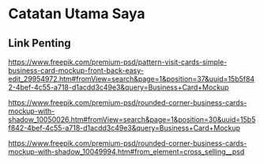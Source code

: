 # Catatan Utama Saya

## Link Penting
https://www.freepik.com/premium-psd/pattern-visit-cards-simple-business-card-mockup-front-back-easy-edit_29954972.htm#fromView=search&page=1&position=37&uuid=15b5f842-4bef-4c55-a718-d1acdd3c49e3&query=Business+Card+Mockup

https://www.freepik.com/premium-psd/rounded-corner-business-cards-mockup-with-shadow_10050026.htm#fromView=search&page=1&position=30&uuid=15b5f842-4bef-4c55-a718-d1acdd3c49e3&query=Business+Card+Mockup

https://www.freepik.com/premium-psd/rounded-corner-business-cards-mockup-with-shadow_10049994.htm#from_element=cross_selling__psd


